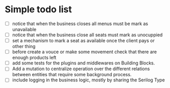 # Simple todo list

- [ ] notice that when the business closes all menus must be mark as unavailable
- [ ] notice that when the business close all seats must mark as unocuppied
- [ ] set a mechanism to mark a seat as available once the client pays or other thing
- [ ] before create a vouce or make some movement check that there are enough products left
- [ ] add some tests for the plugins and middlewares on Building Blocks.
- [ ] Add a mutation to centralize operation over the different relations between entities that require some background process.
- [ ] include logging in the business logic, mostly by sharing the Serilog Type

